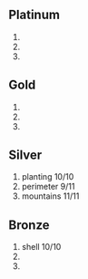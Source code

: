 ## Platinum
1)
2)
3)
## Gold
1)
2)
3)
## Silver
1) planting 10/10
2) perimeter 9/11
3) mountains 11/11
## Bronze
1) shell 10/10
2)
3)
